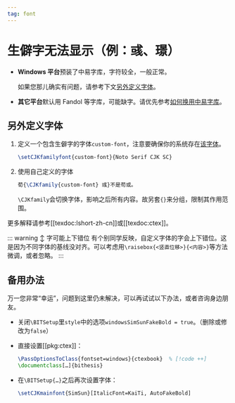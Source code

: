 ```yaml
---
tag: font
---
```


# 生僻字无法显示（例：彧、璟）

<!--
  commit f457206b824435442b6bba0826e2d706853733ce
  https://github.com/BITNP/BIThesis/discussions/447
-->

- **Windows 平台**预装了中易字库，字符较全，一般正常。

  如果您那儿确实有问题，请参考下文[另外定义字体](#另外定义字体)。

- **其它平台**默认用 Fandol 等字库，可能缺字。请优先参考[如何换用中易字库](./word-font.md)。

## 另外定义字体

<!-- https://github.com/BITNP/BIThesis/blob/7c37def77a9b809af1b4dcee26a04ca393df226e/templates/undergraduate-thesis/chapters/1_chapter1.tex#L67-L76 -->

1. 定义一个包含生僻字的字体`custom-font`，注意要确保你的系统存在[该字体](https://mirrors.cernet.edu.cn/font/GoogleFonts)。

   ```latex
   \setCJKfamilyfont{custom-font}{Noto Serif CJK SC}
   ```

2. 使用自己定义的字体

   ```latex
   荀{\CJKfamily{custom-font} 彧}不是苟或。
   ```

   `\CJKfamily`会切换字体，影响之后所有内容。故另套`{}`来分组，限制其作用范围。

更多解释请参考[[texdoc:lshort-zh-cn]]或[[texdoc:ctex]]。

::: warning ↕️​​ 字可能上下错位
有个别同学反映，自定义字体的字会上下错位。这是因为不同字体的基线没对齐。可以考虑用`\raisebox{<竖直位移>}{<内容>}`等方法微调，或者忽略。
:::

## 备用办法

万一您非常“幸运”，问题到这里仍未解决，可以再试试以下办法，或者咨询身边朋友。

- 关闭`\BITSetup`里`style`中的选项`windowsSimSunFakeBold = true`。（删除或修改为`false`）

- 直接设置[[pkg:ctex]]：

  ```latex
  \PassOptionsToClass{fontset=windows}{ctexbook}  % [!code ++]
  \documentclass[…]{bithesis}
  ```

- 在`\BITSetup{…}`之后再次设置字体：

  ```latex
  \setCJKmainfont{SimSun}[ItalicFont=KaiTi, AutoFakeBold]
  ```
